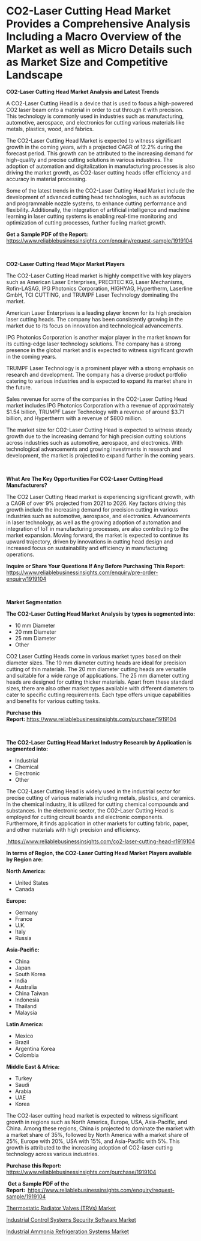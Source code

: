 <p><h1>CO2-Laser Cutting Head Market Provides a Comprehensive Analysis Including a Macro Overview of the Market as well as Micro Details such as Market Size and Competitive Landscape</h1></p><p><strong>CO2-Laser Cutting Head Market Analysis and Latest Trends</strong></p>
<p><p>A CO2-Laser Cutting Head is a device that is used to focus a high-powered CO2 laser beam onto a material in order to cut through it with precision. This technology is commonly used in industries such as manufacturing, automotive, aerospace, and electronics for cutting various materials like metals, plastics, wood, and fabrics.</p><p>The CO2-Laser Cutting Head Market is expected to witness significant growth in the coming years, with a projected CAGR of 12.2% during the forecast period. This growth can be attributed to the increasing demand for high-quality and precise cutting solutions in various industries. The adoption of automation and digitalization in manufacturing processes is also driving the market growth, as CO2-laser cutting heads offer efficiency and accuracy in material processing.</p><p>Some of the latest trends in the CO2-Laser Cutting Head Market include the development of advanced cutting head technologies, such as autofocus and programmable nozzle systems, to enhance cutting performance and flexibility. Additionally, the integration of artificial intelligence and machine learning in laser cutting systems is enabling real-time monitoring and optimization of cutting processes, further fueling market growth.</p></p>
<p><strong>Get a Sample PDF of the Report:&nbsp;</strong> <a href="https://www.reliablebusinessinsights.com/enquiry/request-sample/1919104">https://www.reliablebusinessinsights.com/enquiry/request-sample/1919104</a></p>
<p>&nbsp;</p>
<p><strong>CO2-Laser Cutting Head Major Market Players</strong></p>
<p><p>The CO2-Laser Cutting Head market is highly competitive with key players such as American Laser Enterprises, PRECITEC KG, Laser Mechanisms, Rofin-LASAG, IPG Photonics Corporation, HIGHYAG, Hypertherm, Laserline GmbH, TCI CUTTING, and TRUMPF Laser Technology dominating the market. </p><p>American Laser Enterprises is a leading player known for its high precision laser cutting heads. The company has been consistently growing in the market due to its focus on innovation and technological advancements. </p><p>IPG Photonics Corporation is another major player in the market known for its cutting-edge laser technology solutions. The company has a strong presence in the global market and is expected to witness significant growth in the coming years.</p><p>TRUMPF Laser Technology is a prominent player with a strong emphasis on research and development. The company has a diverse product portfolio catering to various industries and is expected to expand its market share in the future.</p><p>Sales revenue for some of the companies in the CO2-Laser Cutting Head market includes IPG Photonics Corporation with a revenue of approximately $1.54 billion, TRUMPF Laser Technology with a revenue of around $3.71 billion, and Hypertherm with a revenue of $800 million.</p><p>The market size for CO2-Laser Cutting Head is expected to witness steady growth due to the increasing demand for high precision cutting solutions across industries such as automotive, aerospace, and electronics. With technological advancements and growing investments in research and development, the market is projected to expand further in the coming years.</p></p>
<p>&nbsp;</p>
<p><strong>What Are The Key Opportunities For CO2-Laser Cutting Head Manufacturers?</strong></p>
<p><p>The CO2 Laser Cutting Head market is experiencing significant growth, with a CAGR of over 9% projected from 2021 to 2026. Key factors driving this growth include the increasing demand for precision cutting in various industries such as automotive, aerospace, and electronics. Advancements in laser technology, as well as the growing adoption of automation and integration of IoT in manufacturing processes, are also contributing to the market expansion. Moving forward, the market is expected to continue its upward trajectory, driven by innovations in cutting head design and increased focus on sustainability and efficiency in manufacturing operations.</p></p>
<p><strong>Inquire or Share Your Questions If Any Before Purchasing This Report:</strong> <a href="https://www.reliablebusinessinsights.com/enquiry/pre-order-enquiry/1919104">https://www.reliablebusinessinsights.com/enquiry/pre-order-enquiry/1919104</a></p>
<p>&nbsp;</p>
<p><strong>Market Segmentation</strong></p>
<p><strong>The CO2-Laser Cutting Head Market Analysis by types is segmented into:</strong></p>
<p><ul><li>10 mm Diameter</li><li>20 mm Diameter</li><li>25 mm Diameter</li><li>Other</li></ul></p>
<p><p>CO2 Laser Cutting Heads come in various market types based on their diameter sizes. The 10 mm diameter cutting heads are ideal for precision cutting of thin materials. The 20 mm diameter cutting heads are versatile and suitable for a wide range of applications. The 25 mm diameter cutting heads are designed for cutting thicker materials. Apart from these standard sizes, there are also other market types available with different diameters to cater to specific cutting requirements. Each type offers unique capabilities and benefits for various cutting tasks.</p></p>
<p><strong>Purchase this Report:&nbsp;</strong><a href="https://www.reliablebusinessinsights.com/purchase/1919104">https://www.reliablebusinessinsights.com/purchase/1919104</a></p>
<p>&nbsp;</p>
<p><strong>The CO2-Laser Cutting Head Market Industry Research by Application is segmented into:</strong></p>
<p><ul><li>Industrial</li><li>Chemical</li><li>Electronic</li><li>Other</li></ul></p>
<p><p>The CO2-Laser Cutting Head is widely used in the industrial sector for precise cutting of various materials including metals, plastics, and ceramics. In the chemical industry, it is utilized for cutting chemical compounds and substances. In the electronic sector, the CO2-Laser Cutting Head is employed for cutting circuit boards and electronic components. Furthermore, it finds application in other markets for cutting fabric, paper, and other materials with high precision and efficiency.</p></p>
<p><a href="https://www.reliablebusinessinsights.com/co2-laser-cutting-head-r1919104">&nbsp;https://www.reliablebusinessinsights.com/co2-laser-cutting-head-r1919104</a></p>
<p><strong>In terms of Region, the CO2-Laser Cutting Head Market Players available by Region are:</strong></p>
<p>
    <p> <strong> North America: </strong>
        <ul>
            <li>United States</li>
            <li>Canada</li>
        </ul>
        </p> 
    <p> <strong> Europe: </strong>
        <ul>
            <li>Germany</li>
            <li>France</li>
            <li>U.K.</li>
            <li>Italy</li>
            <li>Russia</li>
        </ul>
        </p> 
    <p> <strong> Asia-Pacific: </strong>
        <ul>
            <li>China</li>
            <li>Japan</li>
            <li>South Korea</li>
            <li>India</li>
            <li>Australia</li>
            <li>China Taiwan</li>
            <li>Indonesia</li>
            <li>Thailand</li>
            <li>Malaysia</li>
        </ul>
        </p> 
    <p> <strong> Latin America: </strong>
        <ul>
            <li>Mexico</li>
            <li>Brazil</li>
            <li>Argentina Korea</li>
            <li>Colombia</li>
        </ul>
        </p> 
    <p> <strong> Middle East & Africa: </strong>
        <ul>
            <li>Turkey</li>
            <li>Saudi</li>
            <li>Arabia</li>
            <li>UAE</li>
            <li>Korea</li>
        </ul>
    </p>
    </p>
<p><p>The CO2-laser cutting head market is expected to witness significant growth in regions such as North America, Europe, USA, Asia-Pacific, and China. Among these regions, China is projected to dominate the market with a market share of 35%, followed by North America with a market share of 25%, Europe with 20%, USA with 15%, and Asia-Pacific with 5%. This growth is attributed to the increasing adoption of CO2-laser cutting technology across various industries.</p></p>
<p><strong>Purchase this Report: </strong><a href="https://www.reliablebusinessinsights.com/purchase/1919104">https://www.reliablebusinessinsights.com/purchase/1919104</a></p>
<p>&nbsp;<strong>Get a Sample PDF of the Report:&nbsp;&nbsp;</strong><a href="https://www.reliablebusinessinsights.com/enquiry/request-sample/1919104">https://www.reliablebusinessinsights.com/enquiry/request-sample/1919104</a></p>
<p><strong></strong></p>
<p><p><a href="https://github.com/esmeraldaezzy156/Market-Research-Report-List-1/blob/main/thermostatic-radiator-valves-trvs-market.md">Thermostatic Radiator Valves (TRVs) Market</a></p><p><a href="https://issuu.com/reportprime-2/docs/industrial-control-systems-security-software-marke">Industrial Control Systems Security Software Market</a></p><p><a href="https://github.com/JewelMohr52/Market-Research-Report-List-1/blob/main/industrial-ammonia-refrigeration-systems-market.md">Industrial Ammonia Refrigeration Systems Market</a></p></p>
